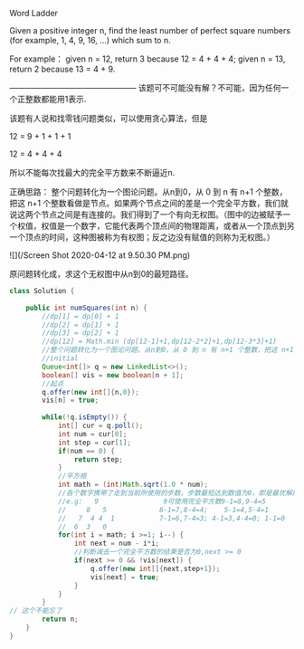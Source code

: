 Word Ladder

Given a positive integer n, find the least number of perfect square numbers (for example, 1, 4, 9, 16, …) which sum to n.

For example： given n = 12, return 3 because 12 = 4 + 4 + 4; given n = 13, return 2 because 13 = 4 + 9. 

———————————————— 
该题可不可能没有解？不可能，因为任何一个正整数都能用1表示.

该题有人说和找零钱问题类似，可以使用贪心算法，但是

12 = 9 + 1 + 1 + 1

12 = 4 + 4 + 4

所以不能每次找最大的完全平方数来不断逼近n.

正确思路：
整个问题转化为一个图论问题。从n到0，从 0 到 n 有 n+1 个整数，把这 n+1 个整数看做是节点。如果两个节点之间的差是一个完全平方数，我们就说这两个节点之间是有连接的。我们得到了一个有向无权图。（图中的边被赋予一个权值，权值是一个数字，它能代表两个顶点间的物理距离，或者从一个顶点到另一个顶点的时间，这种图被称为有权图；反之边没有赋值的则称为无权图。）

![](/Screen Shot 2020-04-12 at 9.50.30 PM.png)

原问题转化成，求这个无权图中从n到0的最短路径。

```java
class Solution {
    
    public int numSquares(int n) {
        //dp[1] = dp[0] + 1
        //dp[2] = dp[1] + 1 
        //dp[3] = dp[2] + 1
        //dp[12] = Math.min (dp[12-1]+1,dp[12-2*2]+1,dp[12-3*3]+1)
        //整个问题转化为一个图论问题。从n到0，从 0 到 n 有 n+1 个整数，把这 n+1 个整数看做是节点。如果两个节点之间的差是一个完全平方数，我们就说这两个节点之间是有连接的。我们得到了一个无权图。原问题转化成，求这个无权图中从n到0的最短路径。
        //initial
        Queue<int[]> q = new LinkedList<>();
        boolean[] vis = new boolean[n + 1];
        //起点
        q.offer(new int[]{n,0});
        vis[n] = true;
        
        while(!q.isEmpty()) {
            int[] cur = q.poll();
            int num = cur[0];
            int step = cur[1];
            if(num == 0) {
                return step;
            }
            //平方根
            int math = (int)Math.sqrt(1.0 * num);
            //各个数字携带了走到当前所使用的步数，步数最短达到数值为0，即是最优解即最短路径
            //e.g:   9                9可使用完全平方数9-1=8,9-4=5
            //     8   5             8-1=7,8-4=4;    5-1=4,5-4=1
            //   7  4 4  1           7-1=6,7-4=3; 4-1=3,4-4=0; 1-1=0
            //  6  3   0 
            for(int i = math; i >=1; i--) {
                int next = num - i*i;
                //判断减去一个完全平方数的结果是否为0,next >= 0
                if(next >= 0 && !vis[next]) {
                    q.offer(new int[]{next,step+1});
                    vis[next] = true;
                }
            }
        }
// 这个不能忘了
        return n;
    }
}
```
